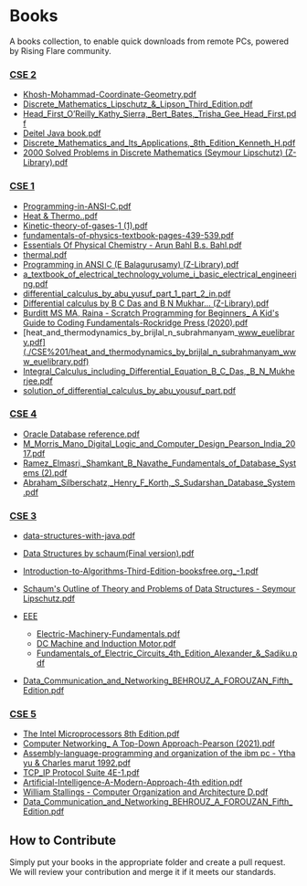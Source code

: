 # Books

 A books collection, to enable quick downloads from remote PCs, powered by Rising Flare community.


### [CSE 2](./CSE%202)

- [Khosh-Mohammad-Coordinate-Geometry.pdf](./CSE%202/Khosh-Mohammad-Coordinate-Geometry.pdf)
- [Discrete_Mathematics_Lipschutz_&_Lipson_Third_Edition.pdf](./CSE%202/Discrete_Mathematics_Lipschutz_&_Lipson_Third_Edition.pdf)
- [Head_First_O’Reilly_Kathy_Sierra,_Bert_Bates,_Trisha_Gee_Head_First.pdf](./CSE%202/Head_First_O’Reilly_Kathy_Sierra,_Bert_Bates,_Trisha_Gee_Head_First.pdf)
- [Deitel Java book.pdf](./CSE%202/Deitel%20Java%20book.pdf)
- [Discrete_Mathematics_and_Its_Applications,_8th_Edition_Kenneth_H.pdf](./CSE%202/Discrete_Mathematics_and_Its_Applications,_8th_Edition_Kenneth_H.pdf)
- [2000 Solved Problems in Discrete Mathematics (Seymour Lipschutz) (Z-Library).pdf](./CSE%202/2000%20Solved%20Problems%20in%20Discrete%20Mathematics%20(Seymour%20Lipschutz)%20(Z-Library).pdf)


### [CSE 1](./CSE%201)

- [Programming-in-ANSI-C.pdf](./CSE%201/Programming-in-ANSI-C.pdf)
- [Heat & Thermo..pdf](./CSE%201/Heat%20&%20Thermo..pdf)
- [Kinetic-theory-of-gases-1 (1).pdf](./CSE%201/Kinetic-theory-of-gases-1%20(1).pdf)
- [fundamentals-of-physics-textbook-pages-439-539.pdf](./CSE%201/fundamentals-of-physics-textbook-pages-439-539.pdf)
- [Essentials Of Physical Chemistry - Arun Bahl  B.s. Bahl.pdf](./CSE%201/Essentials%20Of%20Physical%20Chemistry%20-%20Arun%20Bahl%20B.s.%20Bahl.pdf)
- [thermal.pdf](./CSE%201/thermal.pdf)
- [Programming in ANSI C (E Balagurusamy) (Z-Library).pdf](./CSE%201/Programming%20in%20ANSI%20C%20(E%20Balagurusamy)%20(Z-Library).pdf)
- [a_textbook_of_electrical_technology_volume_i_basic_electrical_engineering.pdf](./CSE%201/a_textbook_of_electrical_technology_volume_i_basic_electrical_engineering.pdf)
- [differential_calculus_by_abu_yusuf_part_1_part_2_in.pdf](./CSE%201/differential_calculus_by_abu_yusuf_part_1_part_2_in.pdf)
- [Differential calculus by B C Das and B N Mukhar... (Z-Library).pdf](./CSE%201/Differential%20calculus%20by%20B%20C%20Das%20and%20B%20N%20Mukhar...%20(Z-Library).pdf)
- [Burditt MS MA, Raina - Scratch Programming for Beginners_ A Kid's Guide to Coding Fundamentals-Rockridge Press (2020).pdf](./CSE%201/Burditt%20MS%20MA,%20Raina%20-%20Scratch%20Programming%20for%20Beginners_%20A%20Kid's%20Guide%20to%20Coding%20Fundamentals-Rockridge%20Press%20(2020).pdf)
- [heat_and_thermodynamics_by_brijlal_n_subrahmanyam_www_euelibrary.pdf](./CSE%201/heat_and_thermodynamics_by_brijlal_n_subrahmanyam_www_euelibrary.pdf)
- [Integral_Calculus_including_Differential_Equation_B_C_Das,_B_N_Mukherjee.pdf](./CSE%201/Integral_Calculus_including_Differential_Equation_B_C_Das,_B_N_Mukherjee.pdf)
- [solution_of_differential_calculus_by_abu_yousuf_part.pdf](./CSE%201/solution_of_differential_calculus_by_abu_yousuf_part.pdf)


### [CSE 4](./CSE%204)

- [Oracle Database reference.pdf](./CSE%204/Oracle%20Database%20reference.pdf)
- [M_Morris_Mano_Digital_Logic_and_Computer_Design_Pearson_India_2017.pdf](./CSE%204/M_Morris_Mano_Digital_Logic_and_Computer_Design_Pearson_India_2017.pdf)
- [Ramez_Elmasri,_Shamkant_B_Navathe_Fundamentals_of_Database_Systems (2).pdf](./CSE%204/Ramez_Elmasri,_Shamkant_B_Navathe_Fundamentals_of_Database_Systems%20(2).pdf)
- [Abraham_Silberschatz,_Henry_F_Korth,_S_Sudarshan_Database_System.pdf](./CSE%204/Abraham_Silberschatz,_Henry_F_Korth,_S_Sudarshan_Database_System.pdf)


### [CSE 3](./CSE%203)

- [data-structures-with-java.pdf](./CSE%203/data-structures-with-java.pdf)
- [Data Structures by schaum(Final version).pdf](./CSE%203/Data%20Structures%20by%20schaum(Final%20version).pdf)
- [Introduction-to-Algorithms-Third-Edition-booksfree.org_-1.pdf](./CSE%203/Introduction-to-Algorithms-Third-Edition-booksfree.org_-1.pdf)
- [Schaum's Outline of Theory and Problems of Data Structures - Seymour Lipschutz.pdf](./CSE%203/Schaum's%20Outline%20of%20Theory%20and%20Problems%20of%20Data%20Structures%20-%20Seymour%20Lipschutz.pdf)
- [EEE](./CSE%203/EEE)
  - [Electric-Machinery-Fundamentals.pdf](./CSE%203/EEE/Electric-Machinery-Fundamentals.pdf)
  - [DC Machine and Induction Motor.pdf](./CSE%203/EEE/DC%20Machine%20and%20Induction%20Motor.pdf)
  - [Fundamentals_of_Electric_Circuits_4th_Edition_Alexander_&_Sadiku.pdf](./CSE%203/EEE/Fundamentals_of_Electric_Circuits_4th_Edition_Alexander_&_Sadiku.pdf)

- [Data_Communication_and_Networking_BEHROUZ_A_FOROUZAN_Fifth_Edition.pdf](./CSE%203/Data_Communication_and_Networking_BEHROUZ_A_FOROUZAN_Fifth_Edition.pdf)


### [CSE 5](./CSE%205)

- [The Intel Microprocessors 8th Edition.pdf](./CSE%205/The%20Intel%20Microprocessors%208th%20Edition.pdf)
- [Computer Networking_ A Top-Down Approach-Pearson (2021).pdf](./CSE%205/Computer%20Networking_%20A%20Top-Down%20Approach-Pearson%20(2021).pdf)
- [Assembly-language-programming and organization of the ibm pc - Ytha yu & Charles marut 1992.pdf](./CSE%205/Assembly-language-programming%20and%20organization%20of%20the%20ibm%20pc%20-%20Ytha%20yu%20&%20Charles%20marut%201992.pdf)
- [TCP_IP Protocol Suite 4E-1.pdf](./CSE%205/TCP_IP%20Protocol%20Suite%204E-1.pdf)
- [Artificial-Intelligence-A-Modern-Approach-4th edition.pdf](./CSE%205/Artificial-Intelligence-A-Modern-Approach-4th%20edition.pdf)
- [William Stallings - Computer Organization and Architecture D.pdf](./CSE%205/William%20Stallings%20-%20Computer%20Organization%20and%20Architecture%20D.pdf)
- [Data_Communication_and_Networking_BEHROUZ_A_FOROUZAN_Fifth_Edition.pdf](./CSE%205/Data_Communication_and_Networking_BEHROUZ_A_FOROUZAN_Fifth_Edition.pdf)


## How to Contribute

Simply put your books in the appropriate folder and create a pull request. We will review your contribution and merge it if it meets our standards.
